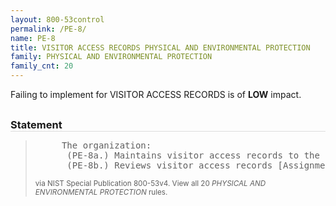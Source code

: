```yaml
---
layout: 800-53control
permalink: /PE-8/
name: PE-8
title: VISITOR ACCESS RECORDS PHYSICAL AND ENVIRONMENTAL PROTECTION
family: PHYSICAL AND ENVIRONMENTAL PROTECTION
family_cnt: 20
---
```

<p class="text-info">Failing to implement for VISITOR ACCESS RECORDS is of <b>LOW</b> impact.</p>

<h3 style="border-bottom:1px solid #ddd;margin:30px 0 8px 0;">Statement</h3>
<blockquote>
<pre>     The organization: 
      (PE-8a.) Maintains visitor access records to the facility where the information system resides for [Assignment: organization-defined time period]; and 
      (PE-8b.) Reviews visitor access records [Assignment: organization-defined frequency]. 
</pre>
<p><small>via NIST Special Publication 800-53v4. View all 20 <i>PHYSICAL AND ENVIRONMENTAL PROTECTION</i> rules. <a href="/cce/ssg/group/$Group_id"><span class="glyphicon glyphicon-link"></span></a> </small></p>
</blockquote>

